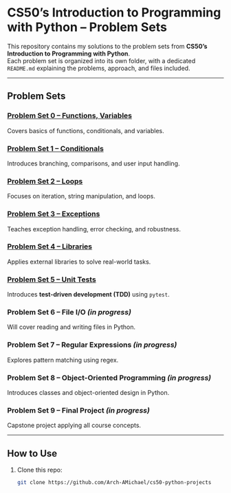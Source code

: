 # CS50’s Introduction to Programming with Python – Problem Sets

This repository contains my solutions to the problem sets from **CS50’s Introduction to Programming with Python**.  
Each problem set is organized into its own folder, with a dedicated `README.md` explaining the problems, approach, and files included.  

---

## Problem Sets

### [Problem Set 0 – Functions, Variables](pset0/README.md)
Covers basics of functions, conditionals, and variables.  

### [Problem Set 1 – Conditionals](pset1/README.md)
Introduces branching, comparisons, and user input handling.  

### [Problem Set 2 – Loops](pset2/README.md)
Focuses on iteration, string manipulation, and loops.  

### [Problem Set 3 – Exceptions](pset3/README.md)
Teaches exception handling, error checking, and robustness.  

### [Problem Set 4 – Libraries](pset4/README.md)
Applies external libraries to solve real-world tasks.  

### [Problem Set 5 – Unit Tests](pset5/README.md)
Introduces **test-driven development (TDD)** using `pytest`.  

### Problem Set 6 – File I/O *(in progress)*
Will cover reading and writing files in Python.  

### Problem Set 7 – Regular Expressions *(in progress)*
Explores pattern matching using regex.  

### Problem Set 8 – Object-Oriented Programming *(in progress)*
Introduces classes and object-oriented design in Python.  

### Problem Set 9 – Final Project *(in progress)*
Capstone project applying all course concepts.  

---

## How to Use

1. Clone this repo:
   ```bash
   git clone https://github.com/Arch-AMichael/cs50-python-projects
